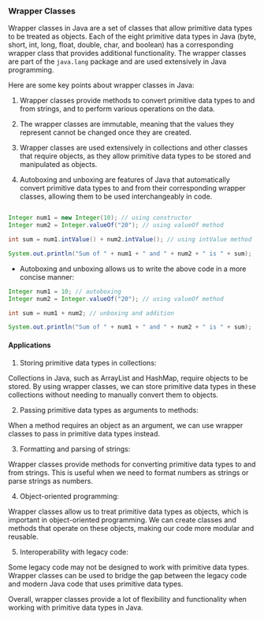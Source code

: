 ### Wrapper Classes

Wrapper classes in Java are a set of classes that allow primitive data types to be
treated as objects. Each of the eight primitive data types in Java (byte, short, int,
long, float, double, char, and boolean) has a corresponding wrapper class that provides
additional functionality. The wrapper classes are part of the `java.lang` package and 
are used extensively in Java programming.


Here are some key points about wrapper classes in Java:

1. Wrapper classes provide methods to convert primitive data types to and from strings,
and to perform various operations on the data.

2. The wrapper classes are immutable, meaning that the values they represent cannot be
changed once they are created.

3. Wrapper classes are used extensively in collections and other classes that require
objects, as they allow primitive data types to be stored and manipulated as objects.

4. Autoboxing and unboxing are features of Java that automatically convert primitive data types to and from their corresponding wrapper classes, allowing them to be used interchangeably in code.

```java

Integer num1 = new Integer(10); // using constructor
Integer num2 = Integer.valueOf("20"); // using valueOf method

int sum = num1.intValue() + num2.intValue(); // using intValue method

System.out.println("Sum of " + num1 + " and " + num2 + " is " + sum);

```

* Autoboxing and unboxing allows us to write the above code in a more concise manner:

```java
Integer num1 = 10; // autoboxing
Integer num2 = Integer.valueOf("20"); // using valueOf method

int sum = num1 + num2; // unboxing and addition

System.out.println("Sum of " + num1 + " and " + num2 + " is " + sum);
```

#### Applications

1. Storing primitive data types in collections:

Collections in Java, such as ArrayList and HashMap, require objects to be stored.
By using wrapper classes, we can store primitive data types in these collections without
needing to manually convert them to objects.

2. Passing primitive data types as arguments to methods:

When a method requires an object as an argument, we can use wrapper classes to pass 
in primitive data types instead.

3. Formatting and parsing of strings:

Wrapper classes provide methods for converting primitive data types to and from strings.
This is useful when we need to format numbers as strings or parse strings as numbers.

4. Object-oriented programming: 

Wrapper classes allow us to treat primitive data types as objects, which is important in object-oriented programming. We can create classes and methods that operate on these objects,
making our code more modular and reusable.

5. Interoperability with legacy code:

Some legacy code may not be designed to work with primitive data types. Wrapper classes
can be used to bridge the gap between the legacy code and modern Java code that uses
primitive data types.

Overall, wrapper classes provide a lot of flexibility and functionality when working with primitive data types in Java.




